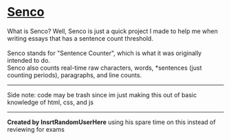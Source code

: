 # [Senco](https://insrtrandomuserhere.github.io/senco/)

What is Senco? Well, Senco is just a quick project I made to help me when writing essays that has a sentence count threshold.<br><br>
Senco stands for "Sentence Counter", which is what it was originally intended to do. <br>
Senco also counts real-time raw characters, words, \*sentences (just counting periods), paragraphs, and line counts.

---

Side note: code may be trash since im just making this out of basic knowledge of html, css, and js

---

**Created by InsrtRandomUserHere** using his spare time on this instead of reviewing for exams
